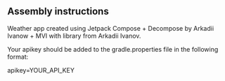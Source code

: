 ## Assembly instructions
Weather app created using Jetpack Compose + Decompose by Arkadii Ivanow + MVI with library from Arkadii Ivanov.

Your apikey should be added to the gradle.properties file in the following format:

apikey=YOUR_API_KEY
